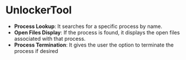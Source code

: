 # UnlockerTool


-   **Process Lookup**: It searches for a specific process by name.
-   **Open Files Display**: If the process is found, it displays the open files associated with that process.
-   **Process Termination**: It gives the user the option to terminate the process if desired
